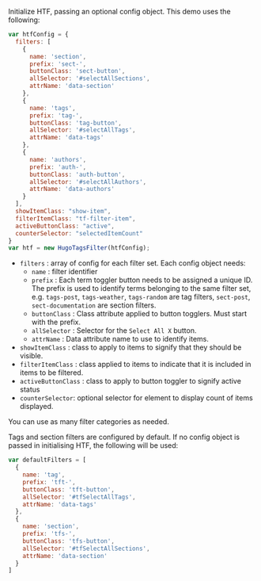 Initialize HTF, passing an optional config object. This demo uses the following:

```js
var htfConfig = {
  filters: [
    {
      name: 'section',
      prefix: 'sect-',
      buttonClass: 'sect-button',
      allSelector: '#selectAllSections',
      attrName: 'data-section'
    },
    {
      name: 'tags',
      prefix: 'tag-',
      buttonClass: 'tag-button',
      allSelector: '#selectAllTags',
      attrName: 'data-tags'
    },
    {
      name: 'authors',
      prefix: 'auth-',
      buttonClass: 'auth-button',
      allSelector: '#selectAllAuthors',
      attrName: 'data-authors'
    }
  ],
  showItemClass: "show-item",
  filterItemClass: "tf-filter-item",
  activeButtonClass: "active",
  counterSelector: "selectedItemCount"
} 
var htf = new HugoTagsFilter(htfConfig);
```

- `filters` : array of config for each filter set. Each config object needs:
    - `name` : filter identifier
    - `prefix` : Each term toggler button needs to be assigned a unique ID. The prefix is used to identify terms belonging to the same filter set, e.g. `tags-post`, `tags-weather`, `tags-random` are tag filters, `sect-post`, `sect-documentation` are section filters.
    - `buttonClass` : Class attribute applied to button togglers. Must start with the prefix.
    - `allSelector` : Selector for the `Select All X` button.
    - `attrName` : Data attribute name to use to identify items.
- `showItemClass` : class to apply to items to signify that they should be visible.
- `filterItemClass` : class applied to items to indicate that it is included in items to be filtered.
- `activeButtonClass` : class to apply to button toggler to signify active status 
- `counterSelector`: optional selector for element to display count of items displayed.
  
  
You can use as many filter categories as needed.
  
Tags and section filters are configured by default. If no config object is passed in initialising HTF, the following will be used: 

```js
var defaultFilters = [
  {
    name: 'tag',
    prefix: 'tft-',
    buttonClass: 'tft-button',
    allSelector: '#tfSelectAllTags',
    attrName: 'data-tags'
  },
  {
    name: 'section',
    prefix: 'tfs-',
    buttonClass: 'tfs-button',
    allSelector: '#tfSelectAllSections',
    attrName: 'data-section'
  }
]
```
